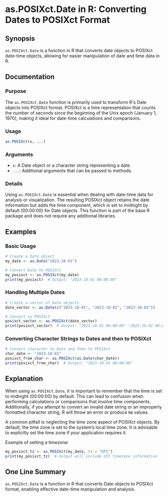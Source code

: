 <!--
Meta Description: # as.POSIXct.Date in R: Converting Dates to POSIXct Format ## Synopsis `as.POSIXct.Date` is a function in R that converts date objects to POSIXct date...
Meta Keywords: date, posixct, time, 2023, objects
-->

# as.POSIXct.Date in R: Converting Dates to POSIXct Format

## Synopsis
`as.POSIXct.Date` is a function in R that converts date objects to POSIXct date-time objects, allowing for easier manipulation of date and time data in R.

## Documentation
### Purpose
The `as.POSIXct.Date` function is primarily used to transform R's Date objects into POSIXct format. POSIXct is a time representation that counts the number of seconds since the beginning of the Unix epoch (January 1, 1970), making it ideal for date-time calculations and comparisons.

### Usage
```R
as.POSIXct(x, ...)
```

### Arguments
- `x`: A Date object or a character string representing a date.
- `...`: Additional arguments that can be passed to methods.

### Details
Using `as.POSIXct.Date` is essential when dealing with date-time data for analysis or visualization. The resulting POSIXct object retains the date information but adds the time component, which is set to midnight by default (00:00:00) for Date objects. This function is part of the base R package and does not require any additional libraries.

## Examples
### Basic Usage
```R
# Create a Date object
my_date <- as.Date("2023-10-01")

# Convert Date to POSIXct
my_posixct <- as.POSIXct(my_date)
print(my_posixct)  # Output: "2023-10-01 00:00:00"
```

### Handling Multiple Dates
```R
# Create a vector of Date objects
date_vector <- as.Date(c("2023-10-01", "2023-10-02", "2023-10-03"))

# Convert to POSIXct
posixct_vector <- as.POSIXct(date_vector)
print(posixct_vector)  # Output: "2023-10-01 00:00:00" "2023-10-02 00:00:00" "2023-10-03 00:00:00"
```

### Converting Character Strings to Dates and then to POSIXct
```R
# Convert character to Date and then to POSIXct
char_date <- "2023-10-01"
posixct_from_char <- as.POSIXct(as.Date(char_date))
print(posixct_from_char)  # Output: "2023-10-01 00:00:00"
```

## Explanation
When using `as.POSIXct.Date`, it is important to remember that the time is set to midnight (00:00:00) by default. This can lead to confusion when performing calculations or comparisons that involve time components. Additionally, if you attempt to convert an invalid date string or an improperly formatted character string, R will throw an error or produce `NA` values.

A common pitfall is neglecting the time zone aspect of POSIXct objects. By default, the time zone is set to the system’s local time zone. It is advisable to explicitly set the time zone if your application requires it. 

Example of setting a timezone:
```R
my_posixct_tz <- as.POSIXct(my_date, tz = "UTC")
print(my_posixct_tz)  # Output will include UTC timezone information
```

## One Line Summary
`as.POSIXct.Date` is a function in R that converts Date objects to POSIXct format, enabling effective date-time manipulation and analysis.